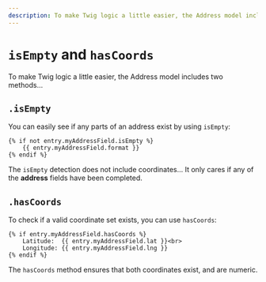 ```yaml
---
description: To make Twig logic a little easier, the Address model includes the "isEmpty" and "hasCoords" methods.
---
```


# `isEmpty` and `hasCoords`

To make Twig logic a little easier, the Address model includes two methods...

## `.isEmpty`

You can easily see if any parts of an address exist by using `isEmpty`:

```twig
{% if not entry.myAddressField.isEmpty %}
    {{ entry.myAddressField.format }}
{% endif %}
```

The `isEmpty` detection does not include coordinates... It only cares if any of the **address** fields have been completed.

## `.hasCoords`

To check if a valid coordinate set exists, you can use `hasCoords`:

```twig
{% if entry.myAddressField.hasCoords %}
    Latitude:  {{ entry.myAddressField.lat }}<br>
    Longitude: {{ entry.myAddressField.lng }}
{% endif %}
```

The `hasCoords` method ensures that both coordinates exist, and are numeric.
